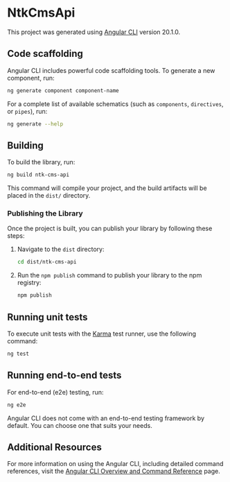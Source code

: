 # NtkCmsApi

This project was generated using [Angular CLI](https://github.com/angular/angular-cli) version 20.1.0.

## Code scaffolding

Angular CLI includes powerful code scaffolding tools. To generate a new component, run:

```bash
ng generate component component-name
```

For a complete list of available schematics (such as `components`, `directives`, or `pipes`), run:

```bash
ng generate --help
```

## Building

To build the library, run:

```bash
ng build ntk-cms-api
```

This command will compile your project, and the build artifacts will be placed in the `dist/` directory.

### Publishing the Library

Once the project is built, you can publish your library by following these steps:

1. Navigate to the `dist` directory:
   ```bash
   cd dist/ntk-cms-api
   ```

2. Run the `npm publish` command to publish your library to the npm registry:
   ```bash
   npm publish
   ```

## Running unit tests

To execute unit tests with the [Karma](https://karma-runner.github.io) test runner, use the following command:

```bash
ng test
```

## Running end-to-end tests

For end-to-end (e2e) testing, run:

```bash
ng e2e
```

Angular CLI does not come with an end-to-end testing framework by default. You can choose one that suits your needs.

## Additional Resources

For more information on using the Angular CLI, including detailed command references, visit the [Angular CLI Overview and Command Reference](https://angular.dev/tools/cli) page.
